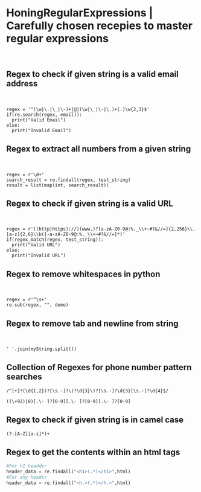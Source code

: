 <h1>HoningRegularExpressions | Carefully chosen recepies to master regular expressions</h1>
<br/>
<h2> Regex to check if given string is a valid email address </h2>
<br/>

```
regex = '^(\w|\.|\_|\-)+[@](\w|\_|\-|\.)+[.]\w{2,3}$'
if(re.search(regex, email)):
  print("Valid Email")
else:
  print("Invalid Email")
```
<h2> Regex to extract all numbers from a given string </h2>
<br/>

```
regex = r'\d+'
search_result = re.findall(regex, test_string)
result = list(map(int, search_result))
```
<h2> Regex to check if given string is a valid URL </h2>
<br/>

```
regex = r'((http|https)://)(www.)?[a-zA-Z0-9@:%._\\+~#?&//=]{2,256}\\.[a-z]{2,6}\\b([-a-zA-Z0-9@:%._\\+~#?&//=]*)'
if(regex_match(regex, test_string)):
  print("Valid URL")
else:
  print("Invalid URL")
```
<h2> Regex to remove whitespaces in python </h2>
<br/>

```
regex = r'^\s+'
re.sub(regex, "", demo)
```

<h2> Regex to remove tab and newline from string </h2> 
<br/>

```
' '.join(myString.split())
```

<h2> Collection of Regexes for phone number pattern searches </h2> 

```
/^[+]?(\d{1,2})?[\s.-]?\(?\d{3}\)?[\s.-]?\d{3}[\s.-]?\d{4}$/

((\+92)|0)[.\- ]?[0-9][.\- ]?[0-9][.\- ]?[0-9]
```

<h2> Regex to check if given string is in camel case </h2>

```
(?:[A-Z][a-z]*)+
```
<h2> Regex to get the contents within an html tags </h2> 

```python
#For h1 headder
header_data = re.findall("<h1>(.*)</h1>",html)
#For any header
header_data = re.findall("<h.>(.*)</h.>",html)
```
